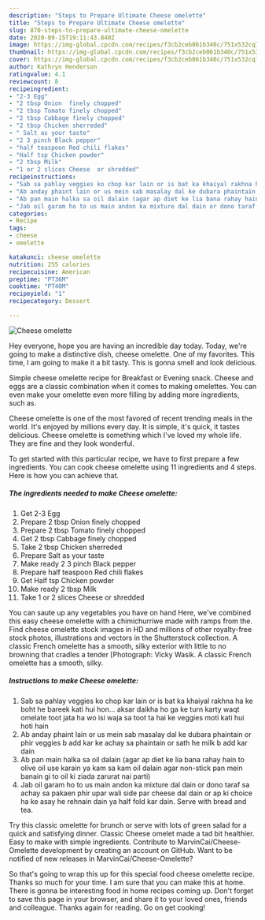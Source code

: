 ```yaml
---
description: "Steps to Prepare Ultimate Cheese omelette"
title: "Steps to Prepare Ultimate Cheese omelette"
slug: 870-steps-to-prepare-ultimate-cheese-omelette
date: 2020-09-15T19:11:43.840Z
image: https://img-global.cpcdn.com/recipes/f3cb2ceb061b340c/751x532cq70/cheese-omelette-recipe-main-photo.jpg
thumbnail: https://img-global.cpcdn.com/recipes/f3cb2ceb061b340c/751x532cq70/cheese-omelette-recipe-main-photo.jpg
cover: https://img-global.cpcdn.com/recipes/f3cb2ceb061b340c/751x532cq70/cheese-omelette-recipe-main-photo.jpg
author: Kathryn Henderson
ratingvalue: 4.1
reviewcount: 8
recipeingredient:
- "2-3 Egg"
- "2 tbsp Onion  finely chopped"
- "2 tbsp Tomato finely chopped"
- "2 tbsp Cabbage finely chopped"
- "2 tbsp Chicken sherreded"
- " Salt as your taste"
- "2 3 pinch Black pepper"
- "half teaspoon Red chili flakes"
- "Half tsp Chicken powder"
- "2 tbsp Milk"
- "1 or 2 slices Cheese  or shredded"
recipeinstructions:
- "Sab sa pahlay veggies ko chop kar lain or is bat ka khaiyal rakhna ha ke boht he bareek kati hui hon... aksar daikha ho ga ke turn karty waqt omelate toot jata ha wo isi waja sa toot ta hai ke veggies moti kati hui hoti hain"
- "Ab anday phaint lain or us mein sab masalay dal ke dubara phaintain or phir veggies b add kar ke achay sa phaintain or sath he milk b add kar dain"
- "Ab pan main halka sa oil dalain (agar ap diet ke lia bana rahay hain to olive oil use karain ya kam sa kam oil dalain agar non-stick pan mein banain gi to oil ki ziada zarurat nai parti)"
- "Jab oil garam ho to us main andon ka mixture dal dain or dono taraf sa achay sa pakaen phir upar wali side par cheese dal dain or ap ki choice ha ke asay he rehnain dain ya half fold kar dain. Serve with bread and tea."
categories:
- Recipe
tags:
- cheese
- omelette

katakunci: cheese omelette 
nutrition: 255 calories
recipecuisine: American
preptime: "PT36M"
cooktime: "PT40M"
recipeyield: "1"
recipecategory: Dessert

---
```



![Cheese omelette](https://img-global.cpcdn.com/recipes/f3cb2ceb061b340c/751x532cq70/cheese-omelette-recipe-main-photo.jpg)

Hey everyone, hope you are having an incredible day today. Today, we're going to make a distinctive dish, cheese omelette. One of my favorites. This time, I am going to make it a bit tasty. This is gonna smell and look delicious.

Simple cheese omelette recipe for Breakfast or Evening snack. Cheese and eggs are a classic combination when it comes to making omelettes. You can even make your omelette even more filling by adding more ingredients, such as.

Cheese omelette is one of the most favored of recent trending meals in the world. It's enjoyed by millions every day. It is simple, it's quick, it tastes delicious. Cheese omelette is something which I've loved my whole life. They are fine and they look wonderful.


To get started with this particular recipe, we have to first prepare a few ingredients. You can cook cheese omelette using 11 ingredients and 4 steps. Here is how you can achieve that.

<!--inarticleads1-->

##### The ingredients needed to make Cheese omelette:

1. Get 2-3 Egg
1. Prepare 2 tbsp Onion  finely chopped
1. Prepare 2 tbsp Tomato finely chopped
1. Get 2 tbsp Cabbage finely chopped
1. Take 2 tbsp Chicken sherreded
1. Prepare  Salt as your taste
1. Make ready 2 3 pinch Black pepper
1. Prepare half teaspoon Red chili flakes
1. Get Half tsp Chicken powder
1. Make ready 2 tbsp Milk
1. Take 1 or 2 slices Cheese  or shredded


You can saute up any vegetables you have on hand Here, we&#39;ve combined this easy cheese omelette with a chimichurriwe made with ramps from the. Find cheese omelette stock images in HD and millions of other royalty-free stock photos, illustrations and vectors in the Shutterstock collection. A classic French omelette has a smooth, silky exterior with little to no browning that cradles a tender [Photograph: Vicky Wasik. A classic French omelette has a smooth, silky. 

<!--inarticleads2-->

##### Instructions to make Cheese omelette:

1. Sab sa pahlay veggies ko chop kar lain or is bat ka khaiyal rakhna ha ke boht he bareek kati hui hon... aksar daikha ho ga ke turn karty waqt omelate toot jata ha wo isi waja sa toot ta hai ke veggies moti kati hui hoti hain
1. Ab anday phaint lain or us mein sab masalay dal ke dubara phaintain or phir veggies b add kar ke achay sa phaintain or sath he milk b add kar dain
1. Ab pan main halka sa oil dalain (agar ap diet ke lia bana rahay hain to olive oil use karain ya kam sa kam oil dalain agar non-stick pan mein banain gi to oil ki ziada zarurat nai parti)
1. Jab oil garam ho to us main andon ka mixture dal dain or dono taraf sa achay sa pakaen phir upar wali side par cheese dal dain or ap ki choice ha ke asay he rehnain dain ya half fold kar dain. Serve with bread and tea.


Try this classic omelette for brunch or serve with lots of green salad for a quick and satisfying dinner. Classic Cheese omelet made a tad bit healthier. Easy to make with simple ingredients. Contribute to MarvinCai/Cheese-Omelette development by creating an account on GitHub. Want to be notified of new releases in MarvinCai/Cheese-Omelette? 

So that's going to wrap this up for this special food cheese omelette recipe. Thanks so much for your time. I am sure that you can make this at home. There is gonna be interesting food in home recipes coming up. Don't forget to save this page in your browser, and share it to your loved ones, friends and colleague. Thanks again for reading. Go on get cooking!
